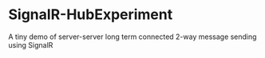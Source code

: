 SignalR-HubExperiment
=====================

A tiny demo of server-server long term connected 2-way message sending using SignalR
